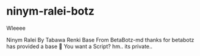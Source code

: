 # ninym-ralei-botz
Wleeee

Ninym  Ralei By Tabawa Renki Base From BetaBotz-md thanks for betabotz has provided a base 🙏 
You want a Script? hm.. its private.. 
